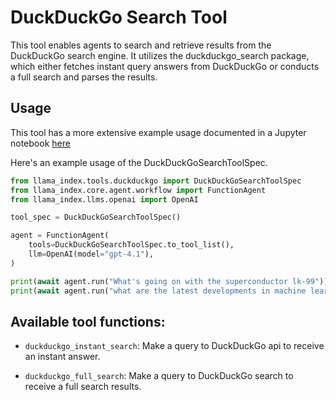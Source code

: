 # DuckDuckGo Search Tool

This tool enables agents to search and retrieve results from the DuckDuckGo search engine. It utilizes the duckduckgo_search package, which either fetches instant query answers from DuckDuckGo or conducts a full search and parses the results.

## Usage

This tool has a more extensive example usage documented in a Jupyter notebook [here](./examples/duckduckgo_search.ipynb)

Here's an example usage of the DuckDuckGoSearchToolSpec.

```python
from llama_index.tools.duckduckgo import DuckDuckGoSearchToolSpec
from llama_index.core.agent.workflow import FunctionAgent
from llama_index.llms.openai import OpenAI

tool_spec = DuckDuckGoSearchToolSpec()

agent = FunctionAgent(
    tools=DuckDuckGoSearchToolSpec.to_tool_list(),
    llm=OpenAI(model="gpt-4.1"),
)

print(await agent.run("What's going on with the superconductor lk-99"))
print(await agent.run("what are the latest developments in machine learning"))
```

## Available tool functions:

- `duckduckgo_instant_search`: Make a query to DuckDuckGo api to receive an instant answer.

- `duckduckgo_full_search`: Make a query to DuckDuckGo search to receive a full search results.
